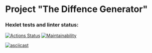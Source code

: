# Project "The Diffence Generator"

### Hexlet tests and linter status:
[![Actions Status](https://github.com/MoonOfKiwi/frontend-project-46/actions/workflows/hexlet-check.yml/badge.svg)](https://github.com/MoonOfKiwi/frontend-project-46/actions)
[![Maintainability](https://api.codeclimate.com/v1/badges/977ff8353768394634fb/maintainability)](https://codeclimate.com/github/MoonOfKiwi/frontend-project-46/maintainability)

[![asciicast](https://asciinema.org/a/zw1RvpJVqv0tuFds3T9dVNxLn.svg)](https://asciinema.org/a/zw1RvpJVqv0tuFds3T9dVNxLn)